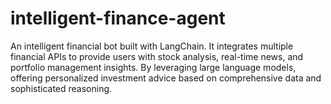 # intelligent-finance-agent
An intelligent financial bot built with LangChain. It integrates multiple financial APIs to provide users with stock analysis, real-time news, and portfolio management insights. By leveraging large language models, offering personalized investment advice based on comprehensive data and sophisticated reasoning.
